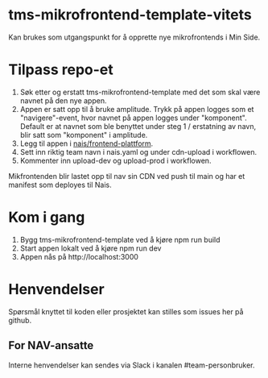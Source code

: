 # tms-mikrofrontend-template-vitets

Kan brukes som utgangspunkt for å opprette nye mikrofrontends i Min Side.

# Tilpass repo-et

1. Søk etter og erstatt tms-mikrofrontend-template med det som skal være navnet på den nye appen.
2. Appen er satt opp til å bruke amplitude. Trykk på appen logges som et "navigere"-event, hvor navnet på appen logges under "komponent". Default er at navnet som ble benyttet under steg 1 / erstatning av navn, blir satt som "komponent" i amplitude. 
3. Legg til appen i [nais/frontend-plattform](https://github.com/nais/frontend-plattform/blob/main/teams.tfvars).
4. Sett inn riktig team navn i nais.yaml og under cdn-upload i workflowen.
5. Kommenter inn upload-dev og upload-prod i workflowen.

Mikfrontenden blir lastet opp til nav sin CDN ved push til main og har et manifest som deployes til Nais.

# Kom i gang

1. Bygg tms-mikrofrontend-template ved å kjøre npm run build
2. Start appen lokalt ved å kjøre npm run dev
3. Appen nås på http://localhost:3000

# Henvendelser

Spørsmål knyttet til koden eller prosjektet kan stilles som issues her på github.

## For NAV-ansatte

Interne henvendelser kan sendes via Slack i kanalen #team-personbruker.
